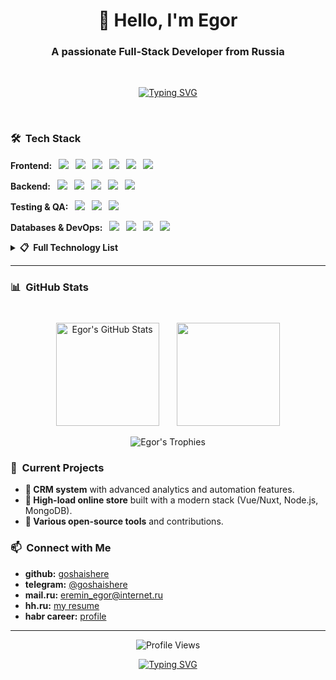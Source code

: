 <h1 align="center">👋 Hello, I'm Egor</h1>
<h3 align="center">A passionate Full-Stack Developer from Russia</h3>

<br>
<p align="center">
  <a href="https://git.io/typing-svg"><img src="https://readme-typing-svg.demolab.com?font=Fira+Code&weight=600&size=22&pause=1000&color=000000&center=true&vCenter=true&width=435&lines=CRM+Systems;E-commerce+Solutions;Clean+Code+Enthusiast;Frontend;Backend;Full+Stack+Web+Deweloper;" alt="Typing SVG" /></a>
</p>
<br>

### 🛠️ &nbsp;Tech Stack

**Frontend:**
<img src="https://img.shields.io/badge/-JavaScript-F7DF1E?style=for-the-badge&logo=javascript&logoColor=black" style="margin-right: 7px; margin-left: 7px;" />
<img src="https://img.shields.io/badge/-TypeScript-3178C6?style=for-the-badge&logo=typescript&logoColor=white" style="margin-right: 7px;" />
<img src="https://img.shields.io/badge/-Vue.js-4FC08D?style=for-the-badge&logo=vue.js&logoColor=white" style="margin-right: 7px;" />
<img src="https://img.shields.io/badge/-React-61DAFB?style=for-the-badge&logo=react&logoColor=black" style="margin-right: 7px;" />
<img src="https://img.shields.io/badge/-Nuxt.js-00DC82?style=for-the-badge&logo=nuxt.js&logoColor=white" style="margin-right: 7px;" />
<img src="https://img.shields.io/badge/-Quasar-1976D2?style=for-the-badge&logo=quasar&logoColor=white" style="margin-right: 7px;" />

**Backend:**
<img src="https://img.shields.io/badge/-Node.js-339933?style=for-the-badge&logo=node.js&logoColor=white" style="margin-right: 7px; margin-left: 7px;" />
<img src="https://img.shields.io/badge/-Express.js-000000?style=for-the-badge&logo=express&logoColor=white" style="margin-right: 7px;" />
<img src="https://img.shields.io/badge/-Python-3776AB?style=for-the-badge&logo=python&logoColor=white" style="margin-right: 7px;" />
<img src="https://img.shields.io/badge/-Django-092E20?style=for-the-badge&logo=django&logoColor=white" style="margin-right: 7px;" />
<img src="https://img.shields.io/badge/-PHP-777BB4?style=for-the-badge&logo=php&logoColor=white" style="margin-right: 7px;" />

**Testing & QA:**
<img src="https://img.shields.io/badge/-Jest-C21325?style=for-the-badge&logo=jest&logoColor=white" style="margin-right: 7px; margin-left: 7px;" />
<img src="https://img.shields.io/badge/-Selenium-43B02A?style=for-the-badge&logo=selenium&logoColor=white" style="margin-right: 7px;" />
<img src="https://img.shields.io/badge/-Puppeteer-40B5A4?style=for-the-badge&logo=puppeteer&logoColor=white" style="margin-right: 7px;" />

**Databases & DevOps:**
<img src="https://img.shields.io/badge/-MongoDB-47A248?style=for-the-badge&logo=mongodb&logoColor=white" style="margin-right: 7px; margin-left: 7px;" />
<img src="https://img.shields.io/badge/-PostgreSQL-4169E1?style=for-the-badge&logo=postgresql&logoColor=white" style="margin-right: 7px;" />
<img src="https://img.shields.io/badge/-Docker-2496ED?style=for-the-badge&logo=docker&logoColor=white" style="margin-right: 7px;" />
<img src="https://img.shields.io/badge/-Git-F05032?style=for-the-badge&logo=git&logoColor=white" style="margin-right: 7px;" />

<details>
<summary><b>📋 &nbsp;Full Technology List</b></summary>
<br>

**More Frontend:**
<img src="https://img.shields.io/badge/-Vite-646CFF?style=flat-square&logo=vite&logoColor=white" style="margin-right: 7px; margin-left: 7px;" />
<img src="https://img.shields.io/badge/-Webpack-8DD6F9?style=flat-square&logo=webpack&logoColor=black" style="margin-right: 7px;" />
<img src="https://img.shields.io/badge/-Babel-F9DC3E?style=flat-square&logo=babel&logoColor=black" style="margin-right: 7px;" />
<img src="https://img.shields.io/badge/-Redux-764ABC?style=flat-square&logo=redux&logoColor=white" style="margin-right: 7px;" />
<img src="https://img.shields.io/badge/-Sass-CC6699?style=flat-square&logo=sass&logoColor=white" style="margin-right: 7px;" />
<img src="https://img.shields.io/badge/-Tailwind_CSS-38B2AC?style=flat-square&logo=tailwind-css&logoColor=white" style="margin-right: 7px;" />
<img src="https://img.shields.io/badge/-Bootstrap-7952B3?style=flat-square&logo=bootstrap&logoColor=white" style="margin-right: 7px;" />
<img src="https://img.shields.io/badge/-Chart.js-FF6384?style=flat-square&logo=chart.js&logoColor=white" style="margin-right: 7px;" />
<img src="https://img.shields.io/badge/-D3.js-F9A03C?style=flat-square&logo=d3.js&logoColor=white" style="margin-right: 7px;" />

**More Backend & Databases:**
<img src="https://img.shields.io/badge/-C++-00599C?style=flat-square&logo=c%2B%2B&logoColor=white" style="margin-right: 7px; margin-left: 7px;" />
<img src="https://img.shields.io/badge/-C%23-239120?style=flat-square&logo=c-sharp&logoColor=white" style="margin-right: 7px;" />
<img src="https://img.shields.io/badge/-MySQL-4479A1?style=flat-square&logo=mysql&logoColor=white" style="margin-right: 7px;" />
<img src="https://img.shields.io/badge/-SQLite-003B57?style=flat-square&logo=sqlite&logoColor=white" style="margin-right: 7px;" />
<img src="https://img.shields.io/badge/-MS_SQL_Server-CC2927?style=flat-square&logo=microsoft-sql-server&logoColor=white" style="margin-right: 7px;" />
<img src="https://img.shields.io/badge/-Firebase-FFCA28?style=flat-square&logo=firebase&logoColor=black" style="margin-right: 7px;" />

**More Tools:**
<img src="https://img.shields.io/badge/-Postman-FF6C37?style=flat-square&logo=postman&logoColor=white" style="margin-right: 7px; margin-left: 7px;" />
<img src="https://img.shields.io/badge/-Linux-FCC624?style=flat-square&logo=linux&logoColor=black" style="margin-right: 7px;" />
<img src="https://img.shields.io/badge/-Figma-F24E1E?style=flat-square&logo=figma&logoColor=white" style="margin-right: 7px;" />
<img src="https://img.shields.io/badge/-Illustrator-FF9A00?style=flat-square&logo=adobe-illustrator&logoColor=white" style="margin-right: 7px;" />
<img src="https://img.shields.io/badge/-Blender-F5792A?style=flat-square&logo=blender&logoColor=white" style="margin-right: 7px;" />

</details>

---

### 📊 &nbsp;GitHub Stats

<p align="center">
  <img src="https://github-readme-stats-sigma-five.vercel.app/api?username=goshaishere&show_icons=true&theme=default&hide_border=true&bg_color=ffffff&title_color=000000&icon_color=000000&text_color=000000" alt="Egor's GitHub Stats" height="165" style="margin-top: 25px;"/>
  <img src="https://github-readme-stats-sigma-five.vercel.app/api/top-langs/?username=goshaishere&layout=compact&theme=default&hide_border=true&bg_color=ffffff&title_color=000000&text_color=000000" height="165" style="margin-left: 25px;"/>
</p>

<div align="center">
  <img src="https://github-profile-trophy.vercel.app/?username=goshaishere&theme=flat&no-frame=false&column=6&margin-w=25&margin-h=25" alt="Egor's Trophies" />
</div>

### 🔭 &nbsp;Current Projects

- **🚀 CRM system** with advanced analytics and automation features.
- **🛒 High-load online store** built with a modern stack (Vue/Nuxt, Node.js, MongoDB).
- **🔧 Various open-source tools** and contributions.

### 📫 &nbsp;Connect with Me

- **github:** [goshaishere](https://github.com/goshaishere)  
- **telegram:** [@goshaishere](https://t.me/goshaishere)  
- **mail.ru:** [eremin_egor@internet.ru](mailto:eremin_egor@internet.ru)  
- **hh.ru:** [my resume](https://spb.hh.ru/resume/1e2d9d37ff09b992cd0039ed1f4f7537515862)  
- **habr career:** [profile](https://career.habr.com/goshaishere)

---

<p align="center">
  <img src="https://komarev.com/ghpvc/?username=goshaishere&style=flat-square&color=blue" alt="Profile Views" />
</p>

<p align="center">
  <a href="https://git.io/typing-svg"><img src="https://readme-typing-svg.demolab.com?font=Fira+Code&pause=1000&color=000000&center=true&vCenter=true&width=435&lines=Thanks+for+visiting!;Have+a+great+day!+%F0%9F%91%8B;Code+%3C3" alt="Typing SVG" /></a>
</p>
